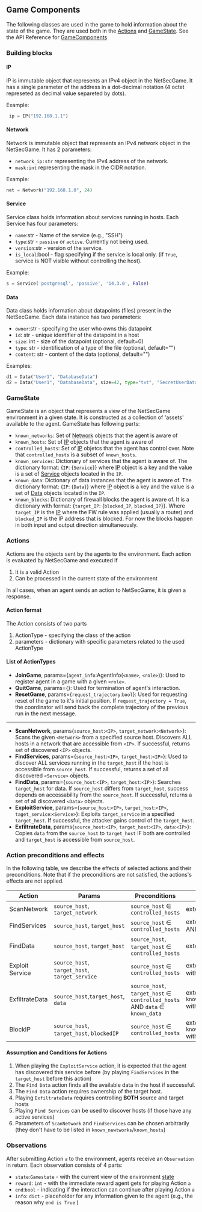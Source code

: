 


## Game Components
The following classes are used in the game to hold information about the state of the game. They are used both in the [Actions](#actions) and [GameState](#gamestate). See the API Reference for [GameComponents](game_components.md)
### Building blocks
#### IP
IP is immutable object that represents an IPv4 object in the NetSecGame. It has a single parameter of the address in a dot-decimal notation (4 octet represeted as decimal value separeted by dots).

Example: 
```python
 ip = IP("192.168.1.1")
```

#### Network
Network is immutable object that represents an IPv4 network object in the NetSecGame. It has 2 parameters:
- `network_ip:str` representing the IPv4 address of the network.
- `mask:int` representing the mask in the CIDR notation.

Example: 
```python
net = Network("192.168.1.0", 24)
```
#### Service
Service class holds information about services running in hosts. Each Service has four parameters:
- `name`:str  - Name of the service (e.g., "SSH")
- `type`:str - `passive` or `active`. Currently not being used.
- `version`:str - version of the service.
- `is_local`:bool - flag specifying if the service is local only. (if `True`, service is NOT visible without controlling the host).

Example: 
```python
s = Service('postgresql', 'passive', '14.3.0', False)
```

#### Data
Data class holds information about datapoints (files) present in the NetSecGame.
Each data instance has two parameters:
- `owner`:str - specifying the user who owns this datapoint
- `id`: str - unique identifier of the datapoint in a host
- `size`: int - size of the datapoint (optional, default=0)
- `type`: str - identification of a type of the file (optional, default="")
- `content`: str - content of the data (optional, default="")

Examples:
```python
d1 = Data("User1", "DatabaseData")
d2 = Data("User1", "DatabaseData", size=42, type="txt", "SecretUserDatabase")
```

### GameState
GameState is an object that represents a view of the NetSecGame environment in a given state. It is constructed as a collection of 'assets' available to the agent. GameState has following parts:
- `known_networks`: Set of [Network](#network) objects that the agent is aware of
- `known_hosts`: Set of [IP](#ip) objects that the agent is aware of
- `controlled_hosts`: Set of [IP](#ip) objetcs that the agent has control over. Note that `controlled_hosts` is a subset of `known_hosts`.
- `known_services`: Dictionary of services that the agent is aware of.
The dictionary format: {`IP`: {`Service`}} where [IP](#ip) object is a key and the value is a set of [Service](#service) objects located in the `IP`.
- `known_data`: Dictionary of data instances that the agent is aware of. The dictionary format: {`IP`: {`Data`}} where [IP](#ip) object is a key and the value is a set of [Data](#data) objects located in the `IP`.
- `known_blocks`: Dictionary of firewall blocks the agent is aware of. It is a dictionary with format: {`target_IP`: {`blocked_IP`, `blocked_IP`}}. Where `target_IP` is the [IP](#ip) where the FW rule was applied (usually a router) and `blocked_IP` is the IP address that is blocked. For now the blocks happen in both input and output direction simultaneously.


### Actions
Actions are the objects sent by the agents to the environment. Each action is evaluated by NetSecGame and executed if
1. It is a valid Action
2. Can be processed in the current state of the environment

In all cases, when an agent sends an action to NetSecGame, it is given a response.

#### Action format
The Action consists of two parts
1. ActionType - specifying the class of the action
2. parameters - dictionary with specific parameters related to the used ActionType

#### List of ActionTypes
- **JoinGame**, params={`agent_info`:AgentInfo(`<name>`, `<role>`)}: Used to register agent in a game with a given `<role>`.
- **QuitGame**, params={}: Used for termination of agent's interaction.
- **ResetGame**, params={`request_trajectory`:`bool`}: Used for requesting reset of the game to it's initial position. If `request_trajectory = True`, the coordinator will send back the complete trajectory of the previous run in the next message.
---
- **ScanNetwork**, params{`source_host`:`<IP>`, `target_network`:`<Network>`}: Scans the given `<Network>` from a specified source host. Discovers ALL hosts in a network that are accessible from `<IP>`. If successful, returns set of discovered `<IP>` objects.
- **FindServices**, params={`source_host`:`<IP>`, `target_host`:`<IP>`}: Used to discover ALL services running in the `target_host` if the host is accessible from `source_host`. If successful, returns a set of all discovered `<Service>` objects.
- **FindData**, params={`source_host`:`<IP>`, `target_host`:`<IP>`}: Searches `target_host` for data. If `source_host` differs from `target_host`, success depends on accessability from the `source_host`. If successful, returns a set of all discovered `<Data>` objects.
- **ExploitService**, params={`source_host`:`<IP>`, `target_host`:`<IP>`, `taget_service`:`<Service>`}: Exploits `target_service` in a specified `target_host`. If successful, the attacker gains control of the `target_host`.
- **ExfiltrateData**, params{`source_host`:`<IP>`, `target_host`:`<IP>`, `data`:`<IP>`}: Copies `data` from the `source_host` to `target_host` IF both are controlled and `target_host` is accessible from `source_host`.

### Action preconditions and effects
In the following table, we describe the effects of selected actions and their preconditions. Note that if the preconditions are not satisfied, the actions's effects are not applied.

| Action | Params | Preconditions | Effects |
|----------------------|----------------------|----------------------|----------------------|
| ScanNetwork| `source_host`, `target_network`| `source_host` &isinv; `controlled_hosts`| extends `known_networks`|
|FindServices| `source_host`, `target_host`| `source_host` &isinv; `controlled_hosts`| extends `known_services` AND `known_hosts`|
|FindData| `source_host`, `target_host`| `source_host`, `target_host` ∈ `controlled_hosts`| extends `known_data`|
|Exploit Service | `source_host`, `target_host`, `target_service`|`source_host` &isinv; `controlled_hosts`| extends `controlled_hosts` with `target_host`|
ExfiltrateData| `source_host`,`target_host`, `data` |`source_host`, `target_host` ∈ `controlled_hosts` AND `data` ∈ `known_data`| extends `known_data[target_host]` with `data`|
|BlockIP | `source_host`, `target_host`, `blockedIP`|`source_host` &isinv; `controlled_hosts`| extends `known_blocks[target_host]` with `blockedIP`|

#### Assumption and Conditions for Actions
1. When playing the `ExploitService` action, it is expected that the agent has discovered this service before (by playing `FindServices` in the `target_host` before this action)
2. The `Find Data` action finds all the available data in the host if successful.
3. The `Find Data` action requires ownership of the target host.
4. Playing `ExfiltrateData` requires controlling **BOTH** source and target hosts
5. Playing `Find Services` can be used to discover hosts (if those have any active services)
6. Parameters of `ScanNetwork` and `FindServices` can be chosen arbitrarily (they don't have to be listed in `known_newtworks`/`known_hosts`)

### Observations
After submitting Action `a` to the environment, agents receive an `Observation` in return. Each observation consists of 4 parts:
- `state`:`Gamestate` - with the current view of the environment [state](#gamestate)
- `reward`: `int` - with the immediate reward agent gets for playing Action `a`
- `end`:`bool` - indicating if the interaction can continue after playing Action `a`
- `info`: `dict` - placeholder for any information given to the agent (e.g., the reason why `end is True` )